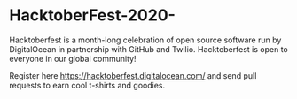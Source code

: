 # HacktoberFest-2020-
Hacktoberfest is a month-long celebration of open source software run by DigitalOcean in partnership with GitHub and Twilio. Hacktoberfest is open to everyone in our global community!

Register here https://hacktoberfest.digitalocean.com/ and send pull requests to earn cool t-shirts and goodies.    

